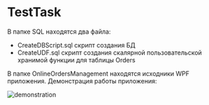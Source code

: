 # TestTask
 
В папке SQL находятся два файла: 
 - CreateDBScript.sql скрипт создания БД
 - CreateUDF.sql скрипт создания скалярной пользовательской хранимой функции для таблицы Orders
 
 В папке OnlineOrdersManagement находятся исходники WPF приложения.
 Демонстрация работы приложения:
 
 ![demonstration](https://user-images.githubusercontent.com/73136314/232567425-78517fd3-e1bf-4a73-8b8c-2e874945719c.gif)


